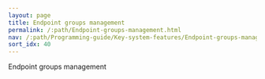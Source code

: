 ```yaml
---
layout: page
title: Endpoint groups management
permalink: /:path/Endpoint-groups-management.html
nav: /:path/Programming-guide/Key-system-features/Endpoint-groups-management
sort_idx: 40
---
```



Endpoint groups management